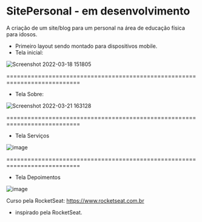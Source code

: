 # SitePersonal - em desenvolvimento

A criação de um site/blog para um personal na área de educação física para idosos.
  - Primeiro layout sendo montado para dispositivos mobile.
  - Tela inicial:


![Screenshot 2022-03-18 151805](https://user-images.githubusercontent.com/92753487/159060663-c1167c3c-7f1e-4ed7-8c5e-3c2b9f92b50f.png)

===========================================================================

  - Tela Sobre:

![Screenshot 2022-03-21 163128](https://user-images.githubusercontent.com/92753487/159349928-e8cedada-f75e-433f-9dd2-6d09a91c9de0.png)

===========================================================================

  - Tela Serviços

![image](https://user-images.githubusercontent.com/92753487/161831236-6f60b283-791f-4653-815e-33302ba2cb8e.png)

===========================================================================

  - Tela Depoimentos

![image](https://user-images.githubusercontent.com/92753487/163694964-f84068b5-2b68-40ba-8fc2-195f5ec40627.png)




Curso pela RocketSeat: https://www.rocketseat.com.br
 
  - inspirado pela RocketSeat.
